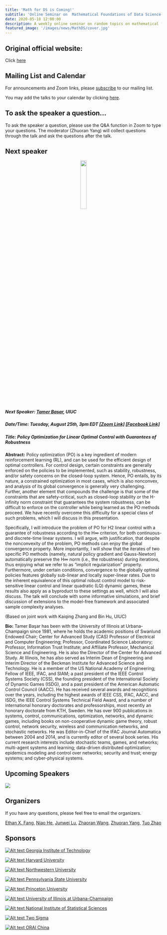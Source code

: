 ```yaml
---
title: 'Math for DS is Coming!'
subtitle: 'Online Seminar on  Mathematical Foundations of Data Science'
date: 2020-05-18 12:00:00
description: A weekly online seminar on random topics on mathematical foundations of machine learning, statistics and optimization
featured_image: '/images/news/MathDS/cover.jpg'
---
```


## Original official website:
Click [here](https://sites.google.com/view/seminarmathdatascience/home)

## Mailing List and Calendar

For announcements and Zoom links, please [subscribe](https://docs.google.com/forms/d/e/1FAIpQLSfFidZVxlQKpaSc7Deu80gKoflvgYSQspST0l1UyhD6vkZfIA/viewform?usp=sf_link) to our mailing list.

You may add the talks to your calendar by clicking [here](https://www.google.com/calendar/render?cid=princeton.edu_rn1k9ev6hgesqaskquv54mb71g@group.calendar.google.com).

## To ask the speaker a question...

To ask the speaker a question, please use the Q&A function in Zoom to type your questions. The moderator (Zhuoran Yang) will collect questions through the talk and ask the questions after the talk.

## Next speaker

 <p align="center"><img width="20%" src="/images/news/MathDS/basar.jpg" /></p>

##### **Next Speaker:** [**Tamer Basar**](http://tamerbasar.csl.illinois.edu/), UIUC
##### **Date/Time:** Tuesday, August 25th, 3pm EDT [**[Zoom Link]**](https://psu.zoom.us/j/95512102924) [**[Facebook Link]**](/)
##### **Title:** Policy Optimization for Linear Optimal Control with Guarantees of Robustness 

**Abstract:** Policy optimization (PO) is a key ingredient of modern reinforcement learning (RL), and can be used for the efficient design of optimal controllers. For control design, certain constraints are generally enforced on the policies to be implemented, such as stability, robustness, and/or safety concerns on the closed-loop system. Hence, PO entails, by its nature, a constrained optimization in most cases, which is also nonconvex, and analysis of its global convergence is generally very challenging. Further, another element that compounds the challenge is that some of the constraints that are safety-critical, such as closed-loop stability or the H-infinity norm constraint that guarantees the system robustness, can be difficult to enforce on the controller while being learned as the PO methods proceed. We have recently overcome this difficulty for a special class of such problems, which I will discuss in this presentation.

Specifically, I will introduce the problem of PO for H2 linear control with a guarantee of robustness according to the H∞ criterion, for both continuous- and discrete-time linear systems. I will argue, with justification, that despite the nonconvexity of the problem, PO methods can enjoy the global convergence property. More importantly, I will show that the iterates of two specific PO methods (namely, natural policy gradient and Gauss-Newton) automatically preserve the H∞ norm (i.e., the robustness) during iterations, thus enjoying what we refer to as “implicit regularization” property. Furthermore, under certain conditions, convergence to the globally optimal policies features globally sub-linear and locally super-linear rates. Due to the inherent equivalence of this optimal robust control model to risk-sensitive linear control and linear quadratic (LQ) dynamic games, these results also apply as a byproduct to these settings as well, which I will also discuss. The talk will conclude with some informative simulations, and brief discussion of extensions to the model-free framework and associated sample complexity analyses.

(Based on joint work with Kaiqing Zhang and Bin Hu, UIUC)

**Bio:** Tamer Başar has been with the University of Illinois at Urbana-Champaign since 1981, where he holds the academic positions of Swanlund Endowed Chair; Center for Advanced Study (CAS) Professor of Electrical and Computer Engineering; Professor, Coordinated Science Laboratory; Professor, Information Trust Institute; and Affiliate Professor, Mechanical Science and Engineering. He is also the Director of the Center for Advanced Study. At Illinois, he has also served as Interim Dean of Engineering and Interim Director of the Beckman Institute for Advanced Science and Technology. He is a member of the US National Academy of Engineering; Fellow of IEEE, IFAC, and SIAM; a past president of the IEEE Control Systems Society (CSS), the founding president of the International Society of Dynamic Games (ISDG), and a past president of the American Automatic Control Council (AACC). He has received several awards and recognitions over the years, including the highest awards of IEEE CSS, IFAC, AACC, and ISDG, the IEEE Control Systems Technical Field Award, and a number of international honorary doctorates and professorships, most recently an honorary doctorate from KTH, Sweden. He has over 900 publications in systems, control, communications, optimization, networks, and dynamic games, including books on non-cooperative dynamic game theory, robust control, network security, wireless and communication networks, and stochastic networks. He was Editor-in-Chief of the IFAC Journal Automatica between 2004 and 2014, and is currently editor of several book series. His current research interests include stochastic teams, games, and networks; multi-agent systems and learning; data-driven distributed optimization; epidemics modeling and control over networks; security and trust; energy systems; and cyber-physical systems.

## Upcoming Speakers

![](/images/news/MathDS/speakers.png)

## Organizers

If you have any questions, please feel free to email the organizers.

[Ethan X. Fang](http://www.personal.psu.edu/xxf13/), [Niao He](http://niaohe.ise.illinois.edu/), [Junwei Lu](https://www.hsph.harvard.edu/junwei-lu/), [Zhaoran Wang](https://www.mccormick.northwestern.edu/research-faculty/directory/profiles/wang-zhaoran.html),  [Zhuoran Yang](http://www.princeton.edu/~zy6/), [Tuo Zhao](https://www2.isye.gatech.edu/~tzhao80/)

## Sponsors

[![Alt text](/images/news/MathDS/GaTech.png) Georgia Institute of Technology](https://www.gatech.edu/)

[![Alt text](/images/news/MathDS/Harvard.png) Harvard University](https://www.harvard.edu/)

[![Alt text](/images/news/MathDS/NWU.png) Northwestern University](https://www.northwestern.edu/)

[![Alt text](/images/news/MathDS/PSU.png) Pennsylvania State University](https://www.psu.edu/)

[![Alt text](/images/news/MathDS/Princeton.png) Princeton University](https://www.princeton.edu/)

[![Alt text](/images/news/MathDS/UIUC.png) University of Illinois at Urbana-Champaign](https://illinois.edu/)

[![Alt text](/images/news/MathDS/NISS.png) National Institute of Statistical Sciences](https://www.niss.org/)

[![Alt text](/images/news/MathDS/2sigma.png) Two Sigma](https://www.twosigma.com/)

[![Alt text](/images/news/MathDS/ORAI.png) ORAI China](/)
